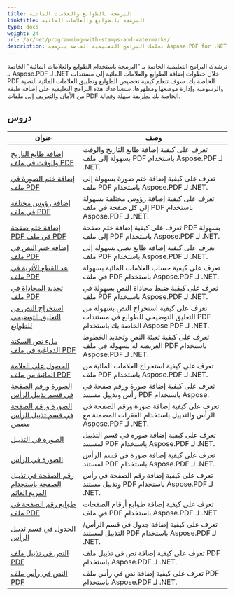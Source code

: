```yaml
---
title: البرمجة بالطوابع والعلامات المائية
linktitle: البرمجة بالطوابع والعلامات المائية
type: docs
weight: 24
url: /ar/net/programming-with-stamps-and-watermarks/
description: تعلمك البرامج التعليمية الخاصة ببرمجة Aspose.PDF for .NET باستخدام الطوابع والعلامات المائية كيفية إضافة عناصر الأمان والتخصيص إلى مستندات PDF الخاصة بك.
---
```


ترشدك البرامج التعليمية الخاصة بـ "البرمجة باستخدام الطوابع والعلامات المائية" الخاصة بـ Aspose.PDF لـ .NET خلال خطوات إضافة الطوابع والعلامات المائية إلى مستندات PDF الخاصة بك. سوف تتعلم كيفية تخصيص الطوابع وتطبيق العلامات المائية النصية والرسومية وإدارة موضعها ومظهرها. ستساعدك هذه البرامج التعليمية على إضافة طبقة من الأمان والتعريف إلى ملفات PDF الخاصة بك بطريقة سهلة وفعالة.

## دروس
| عنوان | وصف |
| --- | --- | 
| [إضافة طابع التاريخ والوقت في ملف PDF](./add-date-time-stamp/) | تعرف على كيفية إضافة طابع التاريخ والوقت بسهولة إلى ملف PDF باستخدام Aspose.PDF لـ .NET. |  
| [إضافة ختم الصورة في ملف PDF](./add-image-stamp/) | تعرف على كيفية إضافة ختم صورة بسهولة إلى ملف PDF باستخدام Aspose.PDF لـ .NET. |  
| [إضافة رؤوس مختلفة في ملف PDF](./adding-different-headers/) | تعرف على كيفية إضافة رؤوس مختلفة بسهولة إلى كل صفحة في ملف PDF باستخدام Aspose.PDF لـ .NET. |  
| [إضافة ختم صفحة PDF في ملف PDF](./add-pdf-page-stamp/) | تعرف على كيفية إضافة ختم صفحة PDF بسهولة إلى ملف PDF باستخدام Aspose.PDF لـ .NET. |  
| [إضافة ختم النص في ملف PDF](./add-text-stamp/) | تعرف على كيفية إضافة طابع نصي بسهولة إلى ملف PDF باستخدام Aspose.PDF لـ .NET. |  
| [عد القطع الأثرية في ملف PDF](./counting-artifacts/) | تعرف على كيفية حساب العلامات المائية بسهولة في ملف PDF باستخدام Aspose.PDF لـ .NET. |  
| [تحديد المحاذاة في ملف PDF](./define-alignment/) | تعرف على كيفية ضبط محاذاة النص بسهولة في ملف PDF باستخدام Aspose.PDF لـ .NET. |  
| [استخراج النص من التعليق التوضيحي للطوابع](./extract-text-from-stamp-annotation/) | تعرف على كيفية استخراج النص بسهولة من التعليق التوضيحي للطوابع في مستندات PDF الخاصة بك باستخدام Aspose.PDF لـ .NET. |  
| [ملء نص السكتة الدماغية في ملف PDF](./fill-stroke-text/) | تعرف على كيفية تعبئة النص وتحديد الخطوط العريضة له بسهولة في ملف PDF باستخدام Aspose.PDF لـ .NET. |  
| [الحصول على العلامة المائية من ملف PDF](./get-watermark/) | تعرف على كيفية استخراج العلامات المائية من ملف PDF باستخدام Aspose.PDF لـ .NET. |  
| [الصورة ورقم الصفحة في قسم تذييل الرأس](./image-and-page-number-in-header-footer-section/) | تعرف على كيفية إضافة صورة ورقم صفحة في رأس وتذييل مستند PDF باستخدام Aspose. |  
| [الصورة ورقم الصفحة في قسم تذييل الرأس مضمن](./image-and-page-number-in-header-footer-section-inline/) | تعرف على كيفية إضافة صورة ورقم الصفحة في الرأس والتذييل باستخدام الفقرات المضمنة مع Aspose.PDF لـ .NET. |  
| [الصورة في التذييل](./image-in-footer/) | تعرف على كيفية إضافة صورة في قسم التذييل لمستند PDF باستخدام Aspose.PDF لـ .NET. |  
| [الصورة في الرأس](./image-in-header/) | تعرف على كيفية إضافة صورة في قسم الرأس لمستند PDF باستخدام Aspose.PDF لـ .NET. |  
| [رقم الصفحة في تذييل الصفحة باستخدام المربع العائم](./page-number-in-header-footer-using-floating-box/) | تعرف على كيفية إضافة رقم الصفحة في رأس وتذييل مستند PDF باستخدام Aspose.PDF لـ .NET. |  
| [طوابع رقم الصفحة في ملف PDF](./page-number-stamps/) | تعرف على كيفية إضافة طوابع أرقام الصفحات في ملف PDF باستخدام Aspose.PDF لـ .NET. |  
| [الجدول في قسم تذييل الرأس](./table-in-header-footer-section/) | تعرف على كيفية إضافة جدول في قسم الرأس/التذييل لمستند PDF باستخدام Aspose.PDF لـ .NET. |  
| [النص في تذييل ملف PDF](./text-in-footer/) | تعرف على كيفية إضافة نص في تذييل ملف PDF باستخدام Aspose.PDF لـ .NET. |  
| [النص في رأس ملف PDF](./text-in-header/) | تعرف على كيفية إضافة نص في رأس ملف PDF باستخدام Aspose.PDF لـ .NET. |  